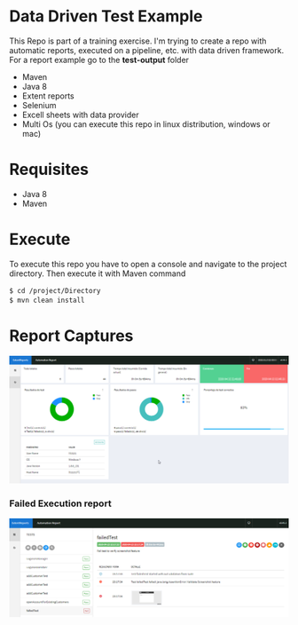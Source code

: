 # Data Driven Test Example

This Repo is part of a training exercise. I'm trying to create a repo with automatic reports, executed on a pipeline, etc. with data driven framework. For a report example go to the **test-output** folder

  - Maven
  - Java 8
  - Extent reports
  - Selenium
  - Excell sheets with data provider 
  - Multi Os (you can execute this repo in linux distribution, windows or mac) 

# Requisites

  - Java 8
  - Maven

# Execute

To execute this repo you have to open a console and navigate to the project directory. Then execute it with Maven command

```sh
$ cd /project/Directory
$ mvn clean install
```

# Report Captures

![](https://raw.githubusercontent.com/moisesGlb/DataDrivenTesting/master/screenshots/reportExecution.png)

### Failed Execution report
![](https://raw.githubusercontent.com/moisesGlb/DataDrivenTesting/master/screenshots/reportExecutionFailedTest.png)
